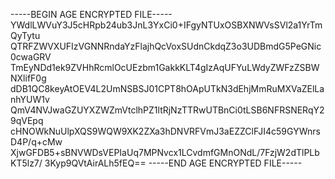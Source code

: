 -----BEGIN AGE ENCRYPTED FILE-----
YWdlLWVuY3J5cHRpb24ub3JnL3YxCi0+IFgyNTUxOSBXNWVsSVl2a1YrTmQyTytu
QTRFZWVXUFIzVGNNRndaYzFlajhQcVoxSUdnCkdqZ3o3UDBmdG5PeGNic0cwaGRV
TmEyNDd1ek9ZVHhRcmlOcUEzbm1GakkKLT4gIzAqUFYuLWdyZWFzZSBWNXlifF0g
dDB1QC8keyAtOEV4L2UmNSBSJ01CPT8hOApUTkN3dEhjMmRuMXVaZElLanhYUW1v
QmV4NVJwaGZUYXZWZmVtclhPZ1ltRjNzTTRwUTBnCi0tLSB6NFRSNERqY29qVEpq
cHNOWkNuUlpXQS9WQW9XK2ZXa3hDNVRFVmJ3aEZZClFJI4c59GYWnrsD4P/q+cMw
XjwGFDB5+sBNVWDsVEPIaUq7MPNvcx1LCvdmfGMnONdL/7FzjW2dTlPLbKT5lz7/
3Kyp9QVtAirALh5fEQ==
-----END AGE ENCRYPTED FILE-----
